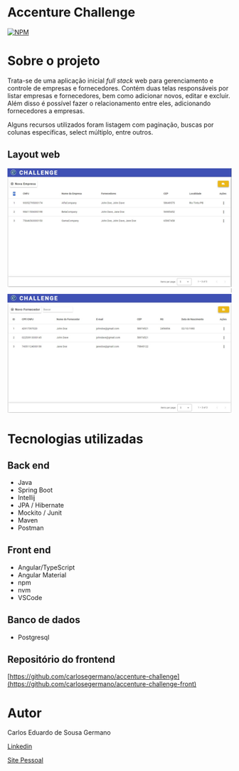 # Accenture Challenge
[![NPM](https://img.shields.io/npm/l/react)](https://github.com/carlosegermano/cursomc-backend/blob/master/LICENSE) 

# Sobre o projeto

Trata-se de uma aplicação inicial *full stack* web para gerenciamento e controle de empresas e fornecedores. Contém duas telas responsáveis por listar empresas e fornecedores, bem como adicionar novos, editar e excluir. Além disso é possível fazer o relacionamento entre eles, adicionando fornecedores a empresas.

Alguns recursos utilizados foram listagem com paginação, buscas por colunas específicas, select múltiplo, entre outros.

## Layout web
![Web 1](https://github.com/carlosegermano/accenture-challenge-front/blob/main/src/assets/imgs/company_screen.jpg)
![Web_2](https://github.com/carlosegermano/accenture-challenge-front/blob/main/src/assets/imgs/supplier_screen.jpg)

# Tecnologias utilizadas

## Back end

- Java
- Spring Boot
- Intellij
- JPA / Hibernate
- Mockito / Junit
- Maven
- Postman

## Front end

- Angular/TypeScript
- Angular Material
- npm
- nvm
- VSCode

## Banco de dados

- Postgresql

## Repositório do frontend

[https://github.com/carlosegermano/accenture-challenge](https://github.com/carlosegermano/accenture-challenge-front)

# Autor

Carlos Eduardo de Sousa Germano

[Linkedin](https://www.linkedin.com/in/carloseduardogermano/)

[Site Pessoal](https://carloseduardo-cv.netlify.app/)
